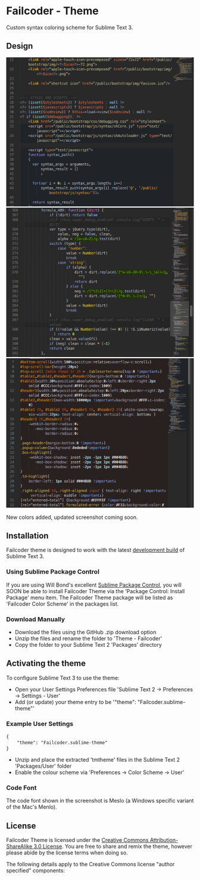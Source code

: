 # Failcoder - Theme

Custom syntax coloring scheme for Sublime Text 3.

## Design

![Failcoder Theme HTML](https://github.com/failcoder/failcoder-theme/blob/master/Screens/failcoder-theme-html.png?raw=true)
![Failcoder Theme JS](https://github.com/failcoder/failcoder-theme/blob/master/Screens/failcoder-theme-js.png?raw=true)
![Failcoder Theme CSS](https://github.com/failcoder/failcoder-theme/blob/master/Screens/failcoder-theme-css.png?raw=true)

New colors added, updated screenshot coming soon.

## Installation

Failcoder theme is designed to work with the latest [development build](http://www.sublimetext.com/dev) of Sublime Text 3.

### Using Sublime Package Control

If you are using Will Bond's excellent [Sublime Package Control](http://wbond.net/sublime_packages/package_control), you will SOON be able to install Failcoder Theme via the 'Package Control: Install Package' menu item. The Failcoder Theme package will be listed as 'Failcoder Color Scheme' in the packages list.

### Download Manually

* Download the files using the GitHub .zip download option
* Unzip the files and rename the folder to 'Theme - Failcoder'
* Copy the folder to your Sublime Text 2 'Packages' directory

## Activating the theme

To configure Sublime Text 3 to use the theme:

* Open your User Settings Preferences file 'Sublime Text 2 -> Preferences -> Settings - User'
* Add (or update) your theme entry to be '"theme": "Failcoder.sublime-theme"'

### Example User Settings

    {
        "theme": "Failcoder.sublime-theme"
    }

* Unzip and place the extracted 'tmtheme' files in the Sublime Text 2 'Packages/User' folder
* Enable the colour scheme via 'Preferences -> Color Scheme -> User'

### Code Font

The code font shown in the screenshot is Meslo (a Windows specific variant of the Mac's Menlo).

## License

Failcoder Theme is licensed under the [Creative Commons Attribution-ShareAlike 3.0 License](http://creativecommons.org/licenses/by-sa/3.0/). You are free to share and remix the theme, however please abide by the license terms when doing so. 

The following details apply to the Creative Commons license "author specified" components:
